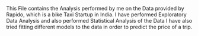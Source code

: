 This File contains the Analysis performed by me on the Data provided by Rapido, which is a bike Taxi Startup in India.
I have performed Exploratory Data Analysis and also performed Statistical Analysis of the Data
I have also tried fitting different models to the data in order to predict the price of a trip.
